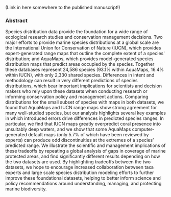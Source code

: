 (Link in here somewhere to the published manuscript!)

### Abstract

Species distribution data provide the foundation for a wide range of ecological research studies and conservation management decisions. Two major efforts to provide marine species distributions at a global scale are the International Union for Conservation of Nature (IUCN), which provides expert-generated range maps that outline the complete extent of a species' distribution; and AquaMaps, which provides model-generated species distribution maps that predict areas occupied by the species. Together these databases represent 24,586 species (93.1% within AquaMaps, 16.4% within IUCN), with only 2,330 shared species. Differences in intent and methodology can result in very different predictions of species distributions, which bear important implications for scientists and decision makers who rely upon these datasets when conducting research or informing conservation policy and management actions. Comparing distributions for the small subset of species with maps in both datasets, we found that AquaMaps and IUCN range maps show strong agreement for many well-studied species, but our analysis highlights several key examples in which introduced errors drive differences in predicted species ranges. In particular, we find that IUCN maps greatly overpredict coral presence into unsuitably deep waters, and we show that some AquaMaps computer-generated default maps (only 5.7% of which have been reviewed by experts) can produce odd discontinuities at the extremes of a species’ predicted range. We illustrate the scientific and management implications of these tradeoffs by repeating a global analysis of gaps in coverage of marine protected areas, and find significantly different results depending on how the two datasets are used. By highlighting tradeoffs between the two datasets, we hope to encourage increased collaboration between taxa experts and large scale species distribution modeling efforts to further improve these foundational datasets, helping to better inform science and policy recommendations around understanding, managing, and protecting marine biodiversity.
